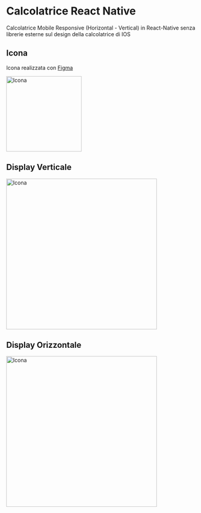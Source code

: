 # Calcolatrice React Native

Calcolatrice Mobile Responsive (Horizontal - Vertical) in React-Native senza librerie esterne sul design della calcolatrice di IOS

## Icona

 Icona realizzata con [Figma](https://www.figma.com/)   

<img src="https://github.com/vittorioPiotti/Calcolatrice-React-Native/blob/main/icon.png" alt="Icona" width="200"/>


## Display Verticale



<img src="https://github.com/vittorioPiotti/Calcolatrice-React-Native/blob/main/calc_screenshot_horizontal.png" alt="Icona" width="400"/>

## Display Orizzontale

<img src="https://github.com/vittorioPiotti/Calcolatrice-React-Native/blob/main/calc_screenshot_vertical.png" alt="Icona" width="400"/>




